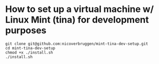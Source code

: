 # How to set up a virtual machine w/ Linux Mint (tina) for development purposes

    git clone git@github.com:nicoverbruggen/mint-tina-dev-setup.git
    cd mint-tina-dev-setup
    chmod +x ./install.sh
    ./install.sh

